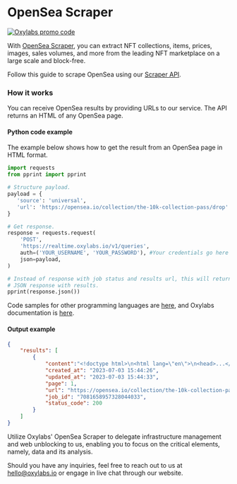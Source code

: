 # OpenSea Scraper

[![Oxylabs promo code](https://user-images.githubusercontent.com/129506779/250792357-8289e25e-9c36-4dc0-a5e2-2706db797bb5.png)](https://oxylabs.go2cloud.org/aff_c?offer_id=7&aff_id=877&url_id=112)

With [OpenSea Scraper](https://oxylabs.io/products/scraper-api/web/opensea), you can extract NFT collections, items, prices, images, sales volumes, and more from the leading NFT marketplace on a large scale and block-free.

Follow this guide to scrape OpenSea using our [Scraper API](https://oxylabs.io/products/scraper-api). 

### How it works

You can receive OpenSea results by providing URLs to our service. The API returns an HTML of any OpenSea page.

#### Python code example

The example below shows how to get the result from an OpenSea page in HTML format.

```python
import requests
from pprint import pprint

# Structure payload.
payload = {
   'source': 'universal',
   'url': 'https://opensea.io/collection/the-10k-collection-pass/drop'
}

# Get response.
response = requests.request(
    'POST',
    'https://realtime.oxylabs.io/v1/queries',
    auth=('YOUR_USERNAME', 'YOUR_PASSWORD'), #Your credentials go here
    json=payload,
)

# Instead of response with job status and results url, this will return the
# JSON response with results.
pprint(response.json())
```

Code samples for other programming languages are [here](https://github.com/oxylabs/opensea-scraper/tree/main/code%20examples), and Oxylabs documentation is [here](https://developers.oxylabs.io/scraper-apis/web-scraper-api).

#### Output example

```json
{
    "results": [
        {
            "content":"<!doctype html>\n<html lang=\"en\">\n<head>...</script></body>\n</html>\n",
            "created_at": "2023-07-03 15:44:26",
            "updated_at": "2023-07-03 15:44:33",
            "page": 1,
            "url": "https://opensea.io/collection/the-10k-collection-pass/drop",
            "job_id": "7081658957328044033",
            "status_code": 200
        }
    ]
}
```

Utilize Oxylabs' OpenSea Scraper to delegate infrastructure management and web unblocking to us, enabling you to focus on the critical elements, namely, data and its analysis.

Should you have any inquiries, feel free to reach out to us at hello@oxylabs.io or engage in live chat through our website.
